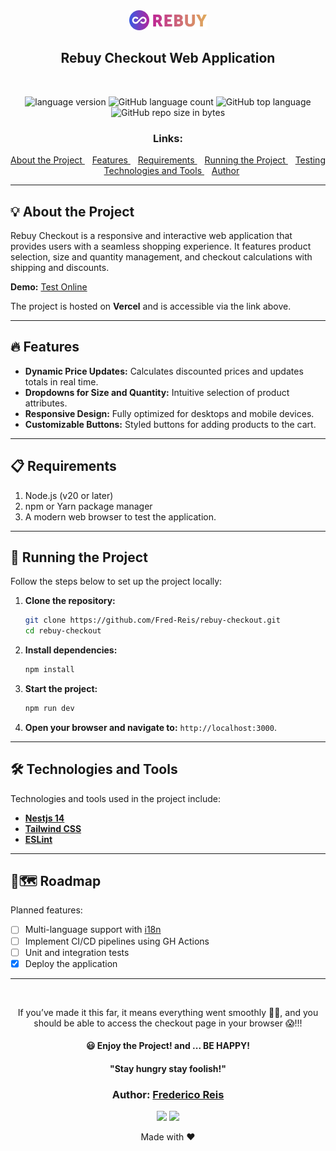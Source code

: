 <div align="center">
  <img alt="Rebuy Checkout"
    src="src/app/assets/rebuy-logo.png"
  />
</div>

<h2 align="center">
    Rebuy Checkout Web Application
</h2>

<br/>

<p align="center">

  <img alt="language version" src="https://img.shields.io/badge/Node-v_v20.14.0-339933?logo=node.js">

  <img alt="GitHub language count" src="https://img.shields.io/github/languages/count/Fred-Reis/rebuy-checkout">

  <img alt="GitHub top language" src="https://img.shields.io/github/languages/top/Fred-Reis/rebuy-checkout">

  <img alt="GitHub repo size in bytes" src="https://img.shields.io/github/repo-size/Fred-Reis/rebuy-checkout">

</p>

<h3 align="center">
  Links:
</h3>

<p align="center">
  <a href="#-about-the-project">
    About the Project
  </a>&nbsp;&nbsp;
  <a href="#-features">
    Features
  </a>&nbsp;&nbsp;
  <a href="#-requirements">
    Requirements
  </a>&nbsp;&nbsp;
  <a href="#-running-the-project">
    Running the Project
  </a>&nbsp;&nbsp;
  <a href="#-testing">
    Testing
  </a>&nbsp;&nbsp;
  <a href="#-technologies-and-tools">
    Technologies and Tools
  </a>&nbsp;&nbsp;
  <a href="#author-frederico-reis">
    Author
  </a>
</p>

---

## 💡 About the Project

Rebuy Checkout is a responsive and interactive web application that provides users with a seamless shopping experience. It features product selection, size and quantity management, and checkout calculations with shipping and discounts.

**Demo:** [Test Online](https://rebuy-checkout.vercel.app)

The project is hosted on **Vercel** and is accessible via the link above.

---

## 🔥 Features

- **Dynamic Price Updates:** Calculates discounted prices and updates totals in real time.
- **Dropdowns for Size and Quantity:** Intuitive selection of product attributes.
- **Responsive Design:** Fully optimized for desktops and mobile devices.
- **Customizable Buttons:** Styled buttons for adding products to the cart.

---

## 📋 Requirements

1. Node.js (v20 or later)  
2. npm or Yarn package manager  
3. A modern web browser to test the application.  

---

## 🏁 Running the Project

Follow the steps below to set up the project locally:

1. **Clone the repository:**

   ```bash
   git clone https://github.com/Fred-Reis/rebuy-checkout.git
   cd rebuy-checkout

2. **Install dependencies:**

   ```bash
   npm install
   ```

3. **Start the project:**

   ```bash
   npm run dev
   ```

4. **Open your browser and navigate to:** `http://localhost:3000`.

---

## 🛠 Technologies and Tools

Technologies and tools used in the project include:

- [**Nestjs 14**](https://nestjs.com/)
- [**Tailwind CSS**](https://tailwindcss.com/)
- [**ESLint**](https://eslint.org/)

---

## 📍🗺️ Roadmap

Planned features:

- [ ] Multi-language support with [i18n](https://www.i18next.com/)
- [ ] Implement CI/CD pipelines using GH Actions
- [ ] Unit and integration tests
- [x] Deploy the application

---

<br/>

<p align="center">
If you’ve made it this far, it means everything went smoothly 🙏🏼, and you should be able to access the checkout page in your browser 😱!!!
<p>

<h4 align="center">
  😃 Enjoy the Project! and ... BE HAPPY!
</h4>

<h4 align="center">
  "Stay hungry stay foolish!"
</h4>

<h3 align="center">
Author: <a alt="Fred-Reis" href="https://github.com/Fred-Reis">Frederico Reis</a>
</h3>

<p align="center">

  <a alt="Frederico Reis" href="https://www.linkedin.com/in/frederico-reis-dev/">
    <img src="https://img.shields.io/badge/LinkedIn-Frederico_Reis-0077B5?logo=linkedin"/></a>
  <a alt="Frederico Reis" href="https://github.com/Fred-Reis ">
  <img src="https://img.shields.io/badge/Fred_Reis-GitHub-000?logo=github"/></a>

</p>

<p align="center">
  Made with ♥️
</p>
